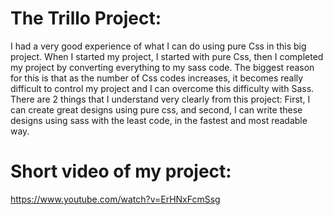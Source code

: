 # The Trillo Project:

I had a very good experience of what I can do using pure Css in this big project. When I started my project, I started with pure Css, then I completed my project by converting everything to my sass code. The biggest reason for this is that as the number of Css codes increases, it becomes really difficult to control my project and I can overcome this difficulty with Sass. There are 2 things that I understand very clearly from this project: First, I can create great designs using pure css, and second, I can write these designs using sass with the least code, in the fastest and most readable way.

# Short video of my project:

https://www.youtube.com/watch?v=ErHNxFcmSsg
